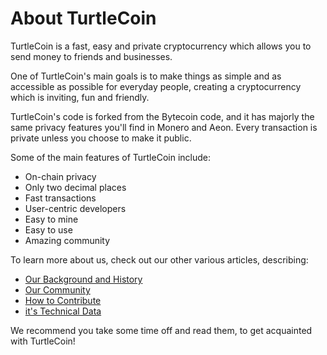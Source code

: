 # About TurtleCoin

TurtleCoin is a fast, easy and private cryptocurrency which allows you to send money to friends and businesses.

One of TurtleCoin's main goals is to make things as simple and as accessible as possible for everyday people, creating a cryptocurrency which is inviting, fun and friendly.

TurtleCoin's code is forked from the Bytecoin code, and it has majorly the same privacy features you'll find in Monero and Aeon. Every transaction is private unless you choose to make it public.

Some of the main features of TurtleCoin include:

- On-chain privacy
- Only two decimal places
- Fast transactions
- User-centric developers
- Easy to mine 
- Easy to use
- Amazing community

To learn more about us, check out our other various articles, describing:

- [Our Background and History](Background-and-History)
- [Our Community](Community)
- [How to Contribute](Contributing)
- [it's Technical Data](technical-data.md)

We recommend you take some time off and read them, to get acquainted with TurtleCoin!